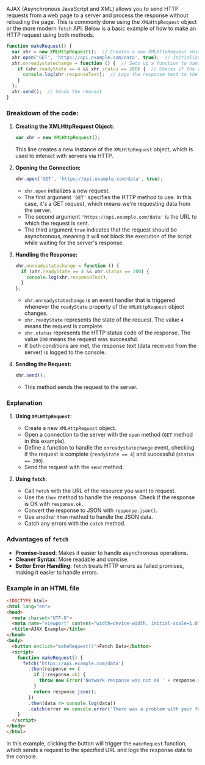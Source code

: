 AJAX (Asynchronous JavaScript and XML) allows you to send HTTP requests from a web page to a server and process the response without reloading the page. This is commonly done using the `XMLHttpRequest` object or the more modern `fetch` API. Below is a basic example of how to make an HTTP request using both methods.



```javascript
function makeRequest() {
  var xhr = new XMLHttpRequest();  // Creates a new XMLHttpRequest object
  xhr.open('GET', 'https://api.example.com/data', true);  // Initializes a request
  xhr.onreadystatechange = function () {  // Sets up a function to handle the state changes
    if (xhr.readyState == 4 && xhr.status == 200) {  // Checks if the request is complete and successful
      console.log(xhr.responseText);  // Logs the response text to the console
    }
  };
  xhr.send();  // Sends the request
}
```

### Breakdown of the code:

1. **Creating the XMLHttpRequest Object:**
   ```javascript
   var xhr = new XMLHttpRequest();
   ```
   This line creates a new instance of the `XMLHttpRequest` object, which is used to interact with servers via HTTP.

2. **Opening the Connection:**
   ```javascript
   xhr.open('GET', 'https://api.example.com/data', true);
   ```
   - `xhr.open` initializes a new request.
   - The first argument `'GET'` specifies the HTTP method to use. In this case, it's a GET request, which means we're requesting data from the server.
   - The second argument `'https://api.example.com/data'` is the URL to which the request is sent.
   - The third argument `true` indicates that the request should be asynchronous, meaning it will not block the execution of the script while waiting for the server's response.

3. **Handling the Response:**
   ```javascript
   xhr.onreadystatechange = function () {
     if (xhr.readyState == 4 && xhr.status == 200) {
       console.log(xhr.responseText);
     }
   };
   ```
   - `xhr.onreadystatechange` is an event handler that is triggered whenever the `readyState` property of the `XMLHttpRequest` object changes.
   - `xhr.readyState` represents the state of the request. The value `4` means the request is complete.
   - `xhr.status` represents the HTTP status code of the response. The value `200` means the request was successful.
   - If both conditions are met, the response text (data received from the server) is logged to the console.

4. **Sending the Request:**
   ```javascript
   xhr.send();
   ```
   - This method sends the request to the server.


### Explanation

1. **Using `XMLHttpRequest`**:
   - Create a new `XMLHttpRequest` object.
   - Open a connection to the server with the `open` method (`GET` method in this example).
   - Define a function to handle the `onreadystatechange` event, checking if the request is complete (`readyState == 4`) and successful (`status == 200`).
   - Send the request with the `send` method.

2. **Using `fetch`**:
   - Call `fetch` with the URL of the resource you want to request.
   - Use the `then` method to handle the response. Check if the response is OK with `response.ok`.
   - Convert the response to JSON with `response.json()`.
   - Use another `then` method to handle the JSON data.
   - Catch any errors with the `catch` method.

### Advantages of `fetch`

- **Promise-based**: Makes it easier to handle asynchronous operations.
- **Cleaner Syntax**: More readable and concise.
- **Better Error Handling**: `fetch` treats HTTP errors as failed promises, making it easier to handle errors.

### Example in an HTML file

```html
<!DOCTYPE html>
<html lang="en">
<head>
  <meta charset="UTF-8">
  <meta name="viewport" content="width=device-width, initial-scale=1.0">
  <title>AJAX Example</title>
</head>
<body>
  <button onclick="makeRequest()">Fetch Data</button>
  <script>
    function makeRequest() {
      fetch('https://api.example.com/data')
        .then(response => {
          if (!response.ok) {
            throw new Error('Network response was not ok ' + response.statusText);
          }
          return response.json();
        })
        .then(data => console.log(data))
        .catch(error => console.error('There was a problem with your fetch operation:', error));
    }
  </script>
</body>
</html>
```

In this example, clicking the button will trigger the `makeRequest` function, which sends a request to the specified URL and logs the response data to the console.


